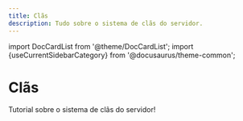 ```yaml
---
title: Clãs
description: Tudo sobre o sistema de clãs do servidor.
---
```


import DocCardList from '@theme/DocCardList';
import {useCurrentSidebarCategory} from '@docusaurus/theme-common';

# Clãs

Tutorial sobre o sistema de clãs do servidor!

<DocCardList items={useCurrentSidebarCategory().items}/>